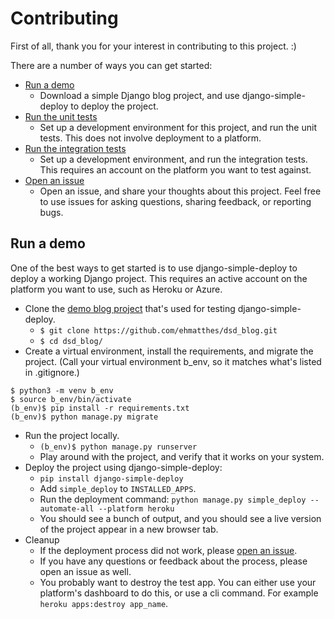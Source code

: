 Contributing
===

First of all, thank you for your interest in contributing to this project. :)

There are a number of ways you can get started:
- [Run a demo](#run-a-demo)
  - Download a simple Django blog project, and use django-simple-deploy to deploy the project.
- [Run the unit tests](#run-the-unit-tests)
  - Set up a development environment for this project, and run the unit tests. This does not involve deployment to a platform.
- [Run the integration tests](#run-the-integration-tests)
  - Set up a development environment, and run the integration tests. This requires an account on the platform you want to test against.    
- [Open an issue](#open-an-issue)
  - Open an issue, and share your thoughts about this project. Feel free to use issues for asking questions, sharing feedback, or reporting bugs.

Run a demo
--

One of the best ways to get started is to use django-simple-deploy to deploy a working Django project. This requires an active account on the platform you want to use, such as Heroku or Azure.

- Clone the [demo blog project](https://github.com/ehmatthes/dsd_blog) that's used for testing django-simple-deploy.
  - `$ git clone https://github.com/ehmatthes/dsd_blog.git`
  - `$ cd dsd_blog/`
- Create a virtual environment, install the requirements, and migrate the project. (Call your virtual environment b_env, so it matches what's listed in .gitignore.)
```
$ python3 -m venv b_env
$ source b_env/bin/activate
(b_env)$ pip install -r requirements.txt
(b_env)$ python manage.py migrate
```
- Run the project locally.
  - `(b_env)$ python manage.py runserver`
  - Play around with the project, and verify that it works on your system.
- Deploy the project using django-simple-deploy:
  - `pip install django-simple-deploy`
  - Add `simple_deploy` to `INSTALLED_APPS`.
  - Run the deployment command: `python manage.py simple_deploy --automate-all --platform heroku`
  - You should see a bunch of output, and you should see a live version of the project appear in a new browser tab.
- Cleanup
  - If the deployment process did not work, please [open an issue](https://github.com/ehmatthes/django-simple-deploy/issues).
  - If you have any questions or feedback about the process, please open an issue as well.
  - You probably want to destroy the test app. You can either use your platform's dashboard to do this, or use a cli command. For example `heroku apps:destroy app_name`.


